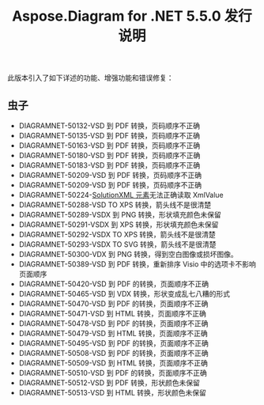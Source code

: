 ﻿---
title: Aspose.Diagram for .NET 5.5.0 发行说明
type: docs
weight: 50
url: /zh/net/aspose-diagram-for-net-5-5-0-release-notes/
---
此版本引入了如下详述的功能、增强功能和错误修复：
## **虫子**
- DIAGRAMNET-50132-VSD 到 PDF 转换，页码顺序不正确
- DIAGRAMNET-50135-VSD 到 PDF 转换，页码顺序不正确
- DIAGRAMNET-50163-VSD 到 PDF 转换，页码顺序不正确
- DIAGRAMNET-50180-VSD 到 PDF 转换，页码顺序不正确
- DIAGRAMNET-50183-VSD 到 PDF 转换，页码顺序不正确
- DIAGRAMNET-50209-VSD 到 PDF 转换，页码顺序不正确
- DIAGRAMNET-50209-VSD 到 PDF 转换，页码顺序不正确
- DIAGRAMNET-50224-[SolutionXML 元素](https://reference.aspose.com/diagram/net/aspose.diagram/solutionxml)无法正确读取 XmlValue
- DIAGRAMNET-50288-VSD TO XPS 转换，箭头线不是很清楚
- DIAGRAMNET-50289-VSDX 到 PNG 转换，形状填充颜色未保留
- DIAGRAMNET-50291-VSDX 到 XPS 转换，形状填充颜色未保留
- DIAGRAMNET-50292-VSDX TO XPS 转换，箭头线不是很清楚
- DIAGRAMNET-50293-VSDX TO SVG 转换，箭头线不是很清楚
- DIAGRAMNET-50300-VDX 到 PNG 转换，得到空白图像或损坏图像。
- DIAGRAMNET-50389-VSD 到 PDF 转换，重新排序 Visio 中的选项卡不影响页面顺序
- DIAGRAMNET-50420-VSD 到 PDF 的转换，页面顺序不正确
- DIAGRAMNET-50465-VSD 到 VDX 转换，形状变成乱七八糟的形式
- DIAGRAMNET-50470-VSD 到 PDF 的转换，页面顺序不正确
- DIAGRAMNET-50471-VSD 到 HTML 转换，页面顺序不正确
- DIAGRAMNET-50478-VSD 到 PDF 的转换，页面顺序不正确
- DIAGRAMNET-50479-VSD 到 HTML 转换，页面顺序不正确
- DIAGRAMNET-50495-VSD 到 PDF 的转换，页面顺序不正确
- DIAGRAMNET-50508-VSD 到 PDF 的转换，页面顺序不正确
- DIAGRAMNET-50509-VSD 到 HTML 转换，页面顺序不正确
- DIAGRAMNET-50510-VSD 到 PDF 的转换，页面顺序不正确
- DIAGRAMNET-50512-VSD 到 PDF 转换，形状颜色未保留
- DIAGRAMNET-50513-VSD 到 HTML 转换，形状颜色未保留
